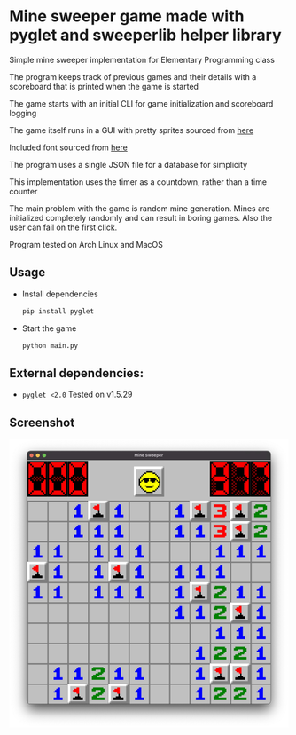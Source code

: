 # Mine sweeper game made with pyglet and sweeperlib helper library
Simple mine sweeper implementation for Elementary Programming class

The program keeps track of previous games and their details with a scoreboard that is printed when the game is started

The game starts with an initial CLI for game initialization and scoreboard logging

The game itself runs in a GUI with pretty sprites sourced from [here](https://www.spriters-resource.com/pc_computer/minesweeper/sheet/19849/)

Included font sourced from [here](https://www.nerdfonts.com/font-downloads)

The program uses a single JSON file for a database for simplicity

This implementation uses the timer as a countdown, rather than a time counter

The main problem with the game is random mine generation.
Mines are initialized completely randomly and can result in
boring games. Also the user can fail on the first click.

Program tested on Arch Linux and MacOS

## Usage
- Install dependencies 
    ```bash
    pip install pyglet
    ```
- Start the game
    ```bash
    python main.py
    ```

## External dependencies:
- `pyglet <2.0`
  Tested on v1.5.29

## Screenshot
![Screenshot](https://raw.githubusercontent.com/aleparuokakauppa/sweeper/master/images/mine_sweeper_screenshot.jpg?raw=true)
